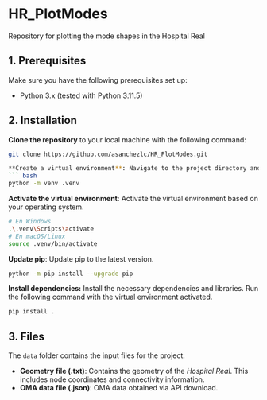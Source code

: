 # HR_PlotModes
Repository for plotting the mode shapes in the Hospital Real

## 1. Prerequisites
Make sure you have the following prerequisites set up:

- Python 3.x (tested with Python 3.11.5)

## 2. Installation

**Clone the repository** to your local machine with the following command:
```bash
git clone https://github.com/asanchezlc/HR_PlotModes.git

**Create a virtual environment**: Navigate to the project directory and create a virtual environment. Virtual environments help manage project-specific dependencies.
``` bash
python -m venv .venv
```

**Activate the virtual environment**: Activate the virtual environment based on your operating system.
``` bash
# En Windows
.\.venv\Scripts\activate
# En macOS/Linux
source .venv/bin/activate
```

**Update pip**: Update pip to the latest version.
``` bash
python -m pip install --upgrade pip
```

**Install dependencies:** Install the necessary dependencies and libraries. Run the following command with the virtual environment activated.
``` bash
pip install .
```

## 3. Files

The `data` folder contains the input files for the project:

- **Geometry file (.txt)**: Contains the geometry of the *Hospital Real*. This includes node coordinates and connectivity information.
- **OMA data file (.json)**: OMA data obtained via API download.

